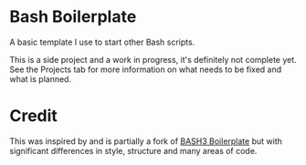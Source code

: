 # Bash Boilerplate
A basic template I use to start other Bash scripts.

This is a side project and a work in progress, it's definitely not complete yet. See the Projects tab for more information on what needs to be fixed and what is planned.

# Credit
This was inspired by and is partially a fork of [BASH3 Boilerplate](https://github.com/kvz/bash3boilerplate) but with significant differences in style, structure and many areas of code.
